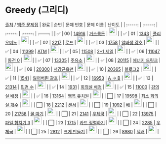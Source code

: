 # Greedy (그리디)

[출처](https://github.com/tony9402/baekjoon/tree/main/greedy) /
[백준 문제집](https://www.acmicpc.net/workbook/view/7645)
| 완료 | 순번 | 문제 번호 | 문제 이름 | 난이도 |
| :-----: | :-----: | :-----: | :-----: | :-----: |
| ✅ | 00 | <a href="https://www.acmicpc.net/problem/14916" target="_blank">14916</a> | <a href="./solution/14916.js" target="_blank">거스름돈</a> | <img height="25px" width="25px" src="https://static.solved.ac/tier_small/6.svg"/> |
| ✅ | 01 | <a href="https://www.acmicpc.net/problem/1343" target="_blank">1343</a> | <a href="./solution/1343.js" target="_blank">폴리오미노</a> | <img height="25px" width="25px" src="https://static.solved.ac/tier_small/6.svg"/> |
| ✅ | 02 | <a href="https://www.acmicpc.net/problem/2217" target="_blank">2217</a> | <a href="./solution/2217.js" target="_blank">로프</a> | <img height="25px" width="25px" src="https://static.solved.ac/tier_small/7.svg"/> |
| ✅ | 03 | <a href="https://www.acmicpc.net/problem/1758" target="_blank">1758</a> | <a href="./solution/1758.js" target="_blank">알바생 강호</a> | <img height="25px" width="25px" src="https://static.solved.ac/tier_small/7.svg"/> |
| ✅ | 04 | <a href="https://www.acmicpc.net/problem/11399" target="_blank">11399</a> | <a href="./solution/11399.js" target="_blank">ATM</a> | <img height="25px" width="25px" src="https://static.solved.ac/tier_small/7.svg"/> |
| ✅ | 05 | <a href="https://www.acmicpc.net/problem/11508" target="_blank">11508</a> | <a href="./solution/11508.js" target="_blank">2+1 세일</a> | <img height="25px" width="25px" src="https://static.solved.ac/tier_small/7.svg"/> |
| ✅ | 06 | <a href="https://www.acmicpc.net/problem/11047" target="_blank">11047</a> | <a href="./solution/11047.js" target="_blank">동전 0</a> | <img height="25px" width="25px" src="https://static.solved.ac/tier_small/7.svg"/> |
| ✅ | 07 | <a href="https://www.acmicpc.net/problem/13305" target="_blank">13305</a> | <a href="./solution/13305.js" target="_blank">주유소</a> | <img height="25px" width="25px" src="https://static.solved.ac/tier_small/8.svg"/> |
| ✅ | 08 | <a href="https://www.acmicpc.net/problem/20115" target="_blank">20115</a> | <a href="./solution/20115.js" target="_blank">에너지 드링크</a> | <img height="25px" width="25px" src="https://static.solved.ac/tier_small/8.svg"/> |
| ✅ | 09 | <a href="https://www.acmicpc.net/problem/20300" target="_blank">20300</a> | <a href="./solution/20300.js" target="_blank">서강근육맨</a> | <img height="25px" width="25px" src="https://static.solved.ac/tier_small/8.svg"/> |
| ✅ | 10 | <a href="https://www.acmicpc.net/problem/20365" target="_blank">20365</a> | <a href="./solution/20365.js" target="_blank">블로그2</a> | <img height="25px" width="25px" src="https://static.solved.ac/tier_small/8.svg"/> |
| ✅ | 11 | <a href="https://www.acmicpc.net/problem/1541" target="_blank">1541</a> | <a href="./solution/1541.js" target="_blank">잃어버린 괄호</a> | <img height="25px" width="25px" src="https://static.solved.ac/tier_small/9.svg"/> |
| ✅ | 12 | <a href="https://www.acmicpc.net/problem/16953" target="_blank">16953</a> | <a href="./solution/16953.js" target="_blank">A → B</a> | <img height="25px" width="25px" src="https://static.solved.ac/tier_small/9.svg"/> |
| ✅ | 13 | <a href="https://www.acmicpc.net/problem/21314" target="_blank">21314</a> | <a href="./solution/21314.js" target="_blank">민겸 수</a> | <img height="25px" width="25px" src="https://static.solved.ac/tier_small/9.svg"/> |
| ✅ | 14 | <a href="https://www.acmicpc.net/problem/1931" target="_blank">1931</a> | <a href="./solution/1931.js" target="_blank">회의실 배정</a> | <img height="25px" width="25px" src="https://static.solved.ac/tier_small/10.svg"/> |
| ✅ | 15 | <a href="https://www.acmicpc.net/problem/11000" target="_blank">11000</a> | <a href="./solution/11000.js" target="_blank">강의실 배정</a> | <img height="25px" width="25px" src="https://static.solved.ac/tier_small/11.svg"/> |
| ✅ | 16 | <a href="https://www.acmicpc.net/problem/13164" target="_blank">13164</a> | <a href="./solution/13164.js" target="_blank">행복 유치원</a> | <img height="25px" width="25px" src="https://static.solved.ac/tier_small/11.svg"/> |
| ⬜️ | 17 | <a href="https://www.acmicpc.net/problem/19598" target="_blank">19598</a> | <a href="./solution/19598.js" target="_blank">최소 회의실 개수</a> | <img height="25px" width="25px" src="https://static.solved.ac/tier_small/11.svg"/> |
| ⬜️ | 18 | <a href="https://www.acmicpc.net/problem/2212" target="_blank">2212</a> | <a href="./solution/2212.js" target="_blank">센서</a> | <img height="25px" width="25px" src="https://static.solved.ac/tier_small/11.svg"/> |
| ⬜️ | 19 | <a href="https://www.acmicpc.net/problem/1092" target="_blank">1092</a> | <a href="./solution/1092.js" target="_blank">배</a> | <img height="25px" width="25px" src="https://static.solved.ac/tier_small/11.svg"/> |
| ⬜️ | 20 | <a href="https://www.acmicpc.net/problem/21758" target="_blank">21758</a> | <a href="./solution/21758.js" target="_blank">꿀 따기</a> | <img height="25px" width="25px" src="https://static.solved.ac/tier_small/11.svg"/> |
| ⬜️ | 21 | <a href="https://www.acmicpc.net/problem/2141" target="_blank">2141</a> | <a href="./solution/2141.js" target="_blank">우체국</a> | <img height="25px" width="25px" src="https://static.solved.ac/tier_small/12.svg"/> |
| ⬜️ | 22 | <a href="https://www.acmicpc.net/problem/13975" target="_blank">13975</a> | <a href="./solution/13975.js" target="_blank">파일 합치기 3</a> | <img height="25px" width="25px" src="https://static.solved.ac/tier_small/12.svg"/> |
| ⬜️ | 23 | <a href="https://www.acmicpc.net/problem/1715" target="_blank">1715</a> | <a href="./solution/1715.js" target="_blank">카드 정렬하기</a> | <img height="25px" width="25px" src="https://static.solved.ac/tier_small/12.svg"/> |
| ⬜️ | 24 | <a href="https://www.acmicpc.net/problem/2285" target="_blank">2285</a> | <a href="./solution/2285.js" target="_blank">우체국</a> | <img height="25px" width="25px" src="https://static.solved.ac/tier_small/12.svg"/> |
| ⬜️ | 25 | <a href="https://www.acmicpc.net/problem/2812" target="_blank">2812</a> | <a href="./solution/2812.js" target="_blank">크게 만들기</a> | <img height="25px" width="25px" src="https://static.solved.ac/tier_small/13.svg"/> |
| ⬜️ | 26 | <a href="https://www.acmicpc.net/problem/8980" target="_blank">8980</a> | <a href="./solution/8980.js" target="_blank">택배</a> | <img height="25px" width="25px" src="https://static.solved.ac/tier_small/14.svg"/> |

---
